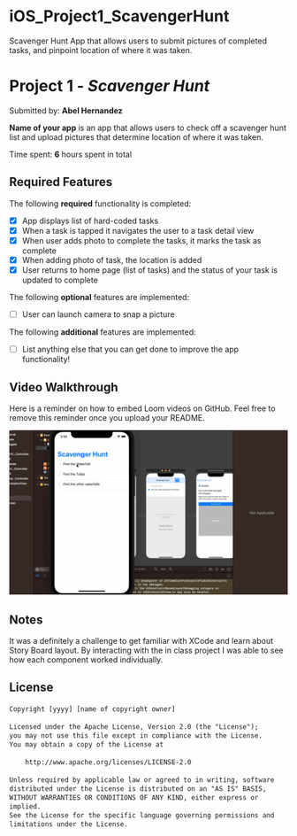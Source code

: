 # iOS_Project1_ScavengerHunt
Scavenger Hunt App that allows users to submit pictures of completed tasks, and pinpoint location of where it was taken.
# Project 1 - *Scavenger Hunt*

Submitted by: **Abel Hernandez**

**Name of your app** is an app that allows users to check off a scavenger hunt list and upload pictures that determine location of where it was taken.

Time spent: **6** hours spent in total

## Required Features

The following **required** functionality is completed:

- [x] App displays list of hard-coded tasks
- [x] When a task is tapped it navigates the user to a task detail view
- [x] When user adds photo to complete the tasks, it marks the task as complete
- [x] When adding photo of task, the location is added
- [x] User returns to home page (list of tasks) and the status of your task is updated to complete
 
The following **optional** features are implemented:

- [ ] User can launch camera to snap a picture	

The following **additional** features are implemented:

- [ ] List anything else that you can get done to improve the app functionality!

## Video Walkthrough

Here is a reminder on how to embed Loom videos on GitHub. Feel free to remove this reminder once you upload your README. 

![Alt Text](https://github.com/codeBender31/iOS_Project1_ScavengerHunt/blob/main/FirstAttempt.gif)

## Notes

It was a definitely a challenge to get familiar with XCode and learn about Story Board layout.
By interacting with the in class project I was able to see how each component worked individually. 

## License

    Copyright [yyyy] [name of copyright owner]

    Licensed under the Apache License, Version 2.0 (the "License");
    you may not use this file except in compliance with the License.
    You may obtain a copy of the License at

        http://www.apache.org/licenses/LICENSE-2.0

    Unless required by applicable law or agreed to in writing, software
    distributed under the License is distributed on an "AS IS" BASIS,
    WITHOUT WARRANTIES OR CONDITIONS OF ANY KIND, either express or implied.
    See the License for the specific language governing permissions and
    limitations under the License.
